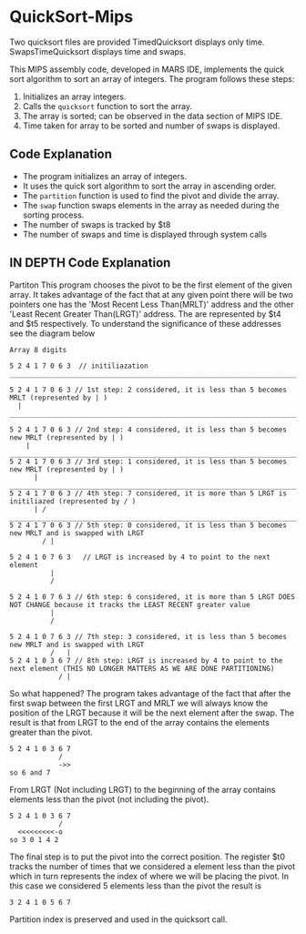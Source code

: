 # QuickSort-Mips

Two quicksort files are provided TimedQuicksort displays only time. SwapsTimeQuicksort displays time and swaps.

This MIPS assembly code, developed in MARS IDE, implements the quick sort algorithm to sort an array of integers. The program follows these steps:

1. Initializes an array integers.
2. Calls the `quicksort` function to sort the array.
3. The array is sorted; can be observed in the data section of MIPS IDE.
4. Time taken for array to be sorted and number of swaps is displayed.

## Code Explanation

- The program initializes an array of integers.
- It uses the quick sort algorithm to sort the array in ascending order.
- The `partition` function is used to find the pivot and divide the array.
- The `swap` function swaps elements in the array as needed during the sorting process.
- The number of swaps is tracked by $t8
- The number of swaps and time is displayed through system calls

## IN DEPTH Code Explanation
Partiton
This program chooses the pivot to be the first element of the given array. It takes advantage of the fact that at any given point there will be two pointers one has the
'Most Recent Less Than(MRLT)' address and the other  'Least Recent Greater Than(LRGT)' address. The are represented by $t4 and $t5 respectively. 
To understand the significance of these addresses see the diagram below 
```
Array 8 digits

5 2 4 1 7 0 6 3  // initiliazation
____________________________________________________________________________________________________

5 2 4 1 7 0 6 3 // 1st step: 2 considered, it is less than 5 becomes MRLT (represented by | )
  |
____________________________________________________________________________________________________

5 2 4 1 7 0 6 3 // 2nd step: 4 considered, it is less than 5 becomes new MRLT (represented by | )
    |
____________________________________________________________________________________________________
5 2 4 1 7 0 6 3 // 3rd step: 1 considered, it is less than 5 becomes new MRLT (represented by | )
      |
____________________________________________________________________________________________________
5 2 4 1 7 0 6 3 // 4th step: 7 considered, it is more than 5 LRGT is initiliazed (represented by / )
      | /
____________________________________________________________________________________________________
5 2 4 1 7 0 6 3 // 5th step: 0 considered, it is less than 5 becomes new MRLT and is swapped with LRGT
        / |

5 2 4 1 0 7 6 3   // LRGT is increased by 4 to point to the next element
          |
          /

5 2 4 1 0 7 6 3 // 6th step: 6 considered, it is more than 5 LRGT DOES NOT CHANGE because it tracks the LEAST RECENT greater value
          |
          /

5 2 4 1 0 7 6 3 // 7th step: 3 considered, it is less than 5 becomes new MRLT and is swapped with LRGT
          /   |
5 2 4 1 0 3 6 7 // 8th step: LRGT is increased by 4 to point to the next element (THIS NO LONGER MATTERS AS WE ARE DONE PARTITIONING)
            / |
```
So what happened?
The program takes advantage of the fact that after the first swap between the first LRGT and MRLT we will always know the position of the LRGT because it will be the next element after the swap. The result is that from LRGT to the end of the array contains the elements greater than the pivot. 
```
5 2 4 1 0 3 6 7 
            /
            ->>
so 6 and 7
```
From LRGT (Not including LRGT) to the beginning of the array contains elements less than the pivot (not including the pivot). 
```
5 2 4 1 0 3 6 7 
            /
  <<<<<<<<<-o
so 3 0 1 4 2 
```
The final step is to put the pivot into the correct position. The register $t0 tracks the number of times that we considered a element less than the pivot which in turn represents the index of where we will be placing the pivot. In this case we considered 5 elements less than the pivot the result is 
```
3 2 4 1 0 5 6 7 
```
Partition index is preserved and used in the quicksort call. 

